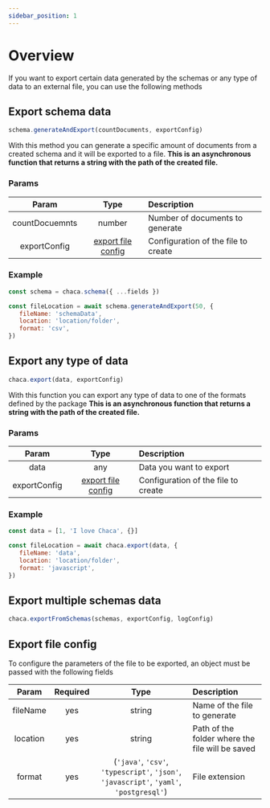 ```yaml
---
sidebar_position: 1
---
```


# Overview

If you want to export certain data generated by the schemas or any type of data to an external file, you can use the following methods

## Export schema data

```js
schema.generateAndExport(countDocuments, exportConfig)
```

With this method you can generate a specific amount of documents from a created schema and it will be exported to a file.
**This is an asynchronous function that returns a string with the path of the created file.**

### Params

|     Param      |                   Type                    | Description                         |
| :------------: | :---------------------------------------: | :---------------------------------- |
| countDocuemnts |                  number                   | Number of documents to generate     |
|  exportConfig  | [export file config](#export-file-config) | Configuration of the file to create |

### Example

```js
const schema = chaca.schema({ ...fields })

const fileLocation = await schema.generateAndExport(50, {
   fileName: 'schemaData',
   location: 'location/folder',
   format: 'csv',
})
```

## Export any type of data

```js
chaca.export(data, exportConfig)
```

With this function you can export any type of data to one of the formats defined by the package
**This is an asynchronous function that returns a string with the path of the created file.**

### Params

|    Param     |                   Type                    | Description                         |
| :----------: | :---------------------------------------: | :---------------------------------- |
|     data     |                    any                    | Data you want to export             |
| exportConfig | [export file config](#export-file-config) | Configuration of the file to create |

### Example

```js
const data = [1, 'I love Chaca', {}]

const fileLocation = await chaca.export(data, {
   fileName: 'data',
   location: 'location/folder',
   format: 'javascript',
})
```

## Export multiple schemas data

```js
chaca.exportFromSchemas(schemas, exportConfig, logConfig)
```

## Export file config

To configure the parameters of the file to be exported, an object must be passed with the following fields

|  Param   | Required |                                          Type                                           | Description                                     |
| :------: | :------: | :-------------------------------------------------------------------------------------: | :---------------------------------------------- |
| fileName |   yes    |                                         string                                          | Name of the file to generate                    |
| location |   yes    |                                         string                                          | Path of the folder where the file will be saved |
|  format  |   yes    | (`'java'`, `'csv'`, `'typescript'`, `'json'`, `'javascript'`, `'yaml'`, `'postgresql'`) | File extension                                  |
